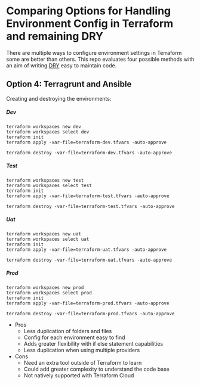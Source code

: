 # Comparing Options for Handling Environment Config in Terraform and remaining DRY

There are multiple ways to configure environment settings in Terraform some are better than others.  This repo evaluates four possible methods with an aim of writing [DRY](https://en.wikipedia.org/wiki/Don%27t_repeat_yourself) easy to maintain code. 


## Option 4: Terragrunt and Ansible

Creating and destroying the environments:


##### Dev 
```
terraform workspaces new dev
terraform workspaces select dev
terraform init
terraform apply -var-file=terraform-dev.tfvars -auto-approve

terraform destroy -var-file=terraform-dev.tfvars -auto-approve
```

##### Test
```
terraform workspaces new test
terraform workspaces select test
terraform init
terraform apply -var-file=terraform-test.tfvars -auto-approve

terraform destroy -var-file=terraform-test.tfvars -auto-approve
```

##### Uat
```
terraform workspaces new uat
terraform workspaces select uat
terraform init
terraform apply -var-file=terraform-uat.tfvars -auto-approve

terraform destroy -var-file=terraform-uat.tfvars -auto-approve
```

##### Prod
```
terraform workspaces new prod
terraform workspaces select prod
terraform init
terraform apply -var-file=terraform-prod.tfvars -auto-approve

terraform destroy -var-file=terraform-prod.tfvars -auto-approve
```

- Pros
    - Less duplication of folders and files
    - Config for each environment easy to find
    - Adds greater flexibility with if else statement capabilities
    - Less duplication when using multiple providers
- Cons
    - Need an extra tool outside of Terraform to learn
    - Could add greater complexity to understand the code base
    - Not natively supported with Terraform Cloud
